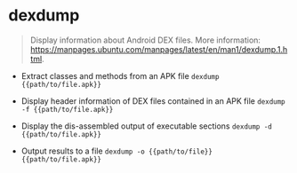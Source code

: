 # dexdump
> Display information about Android DEX files.
> More information: <https://manpages.ubuntu.com/manpages/latest/en/man1/dexdump.1.html>.

- Extract classes and methods from an APK file
`dexdump {{path/to/file.apk}}`

- Display header information of DEX files contained in an APK file
`dexdump -f {{path/to/file.apk}}`

- Display the dis-assembled output of executable sections
`dexdump -d {{path/to/file.apk}}`

- Output results to a file
`dexdump -o {{path/to/file}} {{path/to/file.apk}}`
